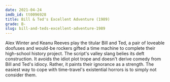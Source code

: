 ```yaml
---
date: 2021-04-24
imdb_id: tt0096928
title: Bill & Ted's Excellent Adventure (1989)
grade: B-
slug: bill-and-teds-excellent-adventure-1989
---
```


Alex Winter and Keanu Reeves play the titular Bill and Ted, a pair of loveable doofuses and would-be rockers gifted a time machine to complete their high-school history project. The script's valley slang belies its deft construction. It avoids the idiot plot trope and doesn't derive comedy from Bill and Ted's idiocy. Rather, it paints their ignorance as a strength. The easiest way to cope with time-travel's existential horrors is to simply not consider them.
